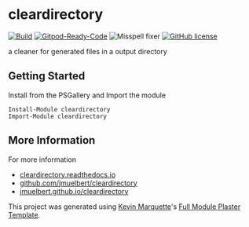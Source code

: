 # cleardirectory

[![Build](https://github.com/jmuelbert/cleardirectory/actions/workflows/build.yml/badge.svg)](https://github.com/jmuelbert/cleardirectory/actions/workflows/build.yml)
[![Gitpod-Ready-Code](https://img.shields.io/badge/Gitpod-Ready--to--Code-blue?logo=gitpod)](https://gitpod.io/#https://github.com/jmuelbert/cleardirectory)
![Misspell fixer](https://github.com/jmuelbert/AnniversaryReminder/workflows/Misspell%20fixer/badge.svg)
[![GitHub license](https://img.shields.io/badge/license-EUPL-blue.svg)](https://joinup.ec.europa.eu/page/eupl-text-11-12)

a cleaner for generated files in a output directory


## Getting Started

Install from the PSGallery and Import the module

    Install-Module cleardirectory
    Import-Module cleardirectory

## More Information

For more information

-   [cleardirectory.readthedocs.io](http://cleardirectory.readthedocs.io)
-   [github.com/jmuelbert/cleardirectory](https://github.com/jmuelbert/cleardirectory)
-   [jmuelbert.github.io/cleardirectory](https://jmuelbert.github.io/cleardirectory/)

This project was generated using [Kevin Marquette](http://kevinmarquette.github.io)'s [Full Module Plaster Template](https://github.com/KevinMarquette/PlasterTemplates/tree/master/FullModuleTemplate).

